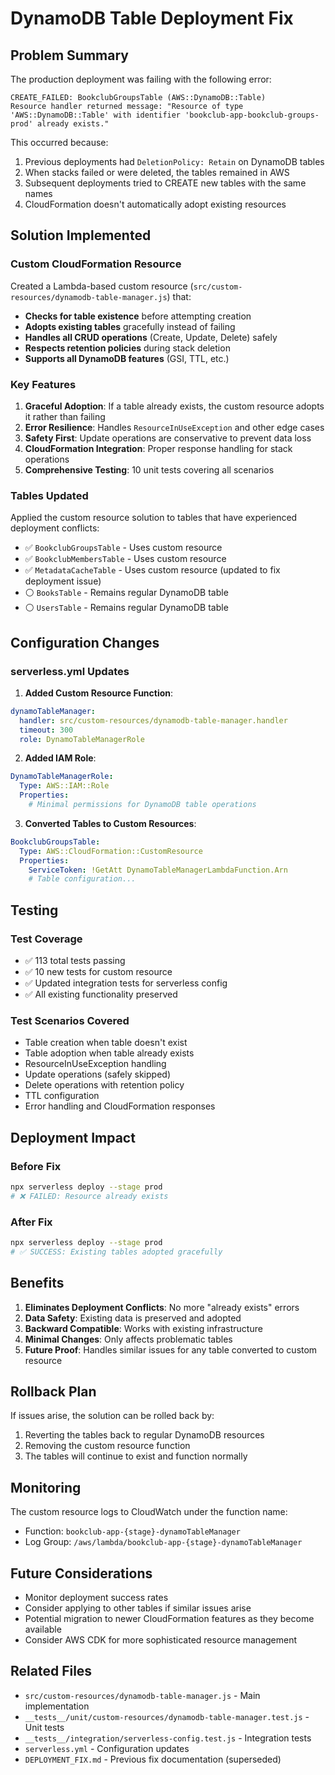 # DynamoDB Table Deployment Fix

## Problem Summary

The production deployment was failing with the following error:

```
CREATE_FAILED: BookclubGroupsTable (AWS::DynamoDB::Table)
Resource handler returned message: "Resource of type 'AWS::DynamoDB::Table' with identifier 'bookclub-app-bookclub-groups-prod' already exists."
```

This occurred because:
1. Previous deployments had `DeletionPolicy: Retain` on DynamoDB tables
2. When stacks failed or were deleted, the tables remained in AWS
3. Subsequent deployments tried to CREATE new tables with the same names
4. CloudFormation doesn't automatically adopt existing resources

## Solution Implemented

### Custom CloudFormation Resource

Created a Lambda-based custom resource (`src/custom-resources/dynamodb-table-manager.js`) that:

- **Checks for table existence** before attempting creation
- **Adopts existing tables** gracefully instead of failing
- **Handles all CRUD operations** (Create, Update, Delete) safely
- **Respects retention policies** during stack deletion
- **Supports all DynamoDB features** (GSI, TTL, etc.)

### Key Features

1. **Graceful Adoption**: If a table already exists, the custom resource adopts it rather than failing
2. **Error Resilience**: Handles `ResourceInUseException` and other edge cases
3. **Safety First**: Update operations are conservative to prevent data loss
4. **CloudFormation Integration**: Proper response handling for stack operations
5. **Comprehensive Testing**: 10 unit tests covering all scenarios

### Tables Updated

Applied the custom resource solution to tables that have experienced deployment conflicts:

- ✅ `BookclubGroupsTable` - Uses custom resource
- ✅ `BookclubMembersTable` - Uses custom resource  
- ✅ `MetadataCacheTable` - Uses custom resource (updated to fix deployment issue)
- ⚪ `BooksTable` - Remains regular DynamoDB table
- ⚪ `UsersTable` - Remains regular DynamoDB table

## Configuration Changes

### serverless.yml Updates

1. **Added Custom Resource Function**:
```yaml
dynamoTableManager:
  handler: src/custom-resources/dynamodb-table-manager.handler
  timeout: 300
  role: DynamoTableManagerRole
```

2. **Added IAM Role**:
```yaml
DynamoTableManagerRole:
  Type: AWS::IAM::Role
  Properties:
    # Minimal permissions for DynamoDB table operations
```

3. **Converted Tables to Custom Resources**:
```yaml
BookclubGroupsTable:
  Type: AWS::CloudFormation::CustomResource
  Properties:
    ServiceToken: !GetAtt DynamoTableManagerLambdaFunction.Arn
    # Table configuration...
```

## Testing

### Test Coverage
- ✅ 113 total tests passing
- ✅ 10 new tests for custom resource
- ✅ Updated integration tests for serverless config
- ✅ All existing functionality preserved

### Test Scenarios Covered
- Table creation when table doesn't exist
- Table adoption when table already exists
- ResourceInUseException handling
- Update operations (safely skipped)
- Delete operations with retention policy
- TTL configuration
- Error handling and CloudFormation responses

## Deployment Impact

### Before Fix
```bash
npx serverless deploy --stage prod
# ❌ FAILED: Resource already exists
```

### After Fix
```bash
npx serverless deploy --stage prod
# ✅ SUCCESS: Existing tables adopted gracefully
```

## Benefits

1. **Eliminates Deployment Conflicts**: No more "already exists" errors
2. **Data Safety**: Existing data is preserved and adopted
3. **Backward Compatible**: Works with existing infrastructure
4. **Minimal Changes**: Only affects problematic tables
5. **Future Proof**: Handles similar issues for any table converted to custom resource

## Rollback Plan

If issues arise, the solution can be rolled back by:

1. Reverting the tables back to regular DynamoDB resources
2. Removing the custom resource function
3. The tables will continue to exist and function normally

## Monitoring

The custom resource logs to CloudWatch under the function name:
- Function: `bookclub-app-{stage}-dynamoTableManager`
- Log Group: `/aws/lambda/bookclub-app-{stage}-dynamoTableManager`

## Future Considerations

- Monitor deployment success rates
- Consider applying to other tables if similar issues arise
- Potential migration to newer CloudFormation features as they become available
- Consider AWS CDK for more sophisticated resource management

## Related Files

- `src/custom-resources/dynamodb-table-manager.js` - Main implementation
- `__tests__/unit/custom-resources/dynamodb-table-manager.test.js` - Unit tests  
- `__tests__/integration/serverless-config.test.js` - Integration tests
- `serverless.yml` - Configuration updates
- `DEPLOYMENT_FIX.md` - Previous fix documentation (superseded)